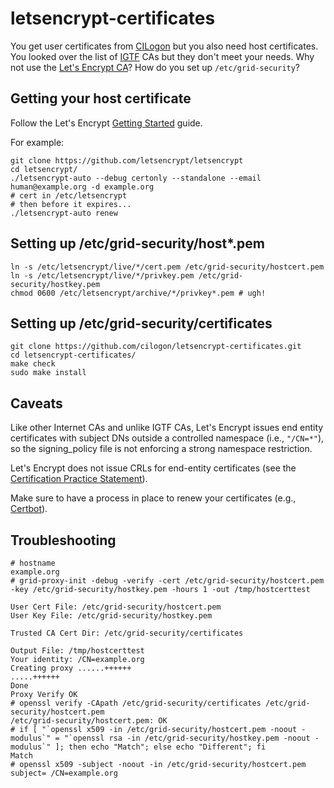 # letsencrypt-certificates
You get user certificates from [CILogon](https://cilogon.org/) but you also need host certificates.
You looked over the list of [IGTF](https://igtf.net) CAs but they don't meet your needs.
Why not use the [Let's Encrypt CA](https://letsencrypt.org/)?
How do you set up `/etc/grid-security`?

## Getting your host certificate
Follow the Let's Encrypt [Getting Started](https://letsencrypt.org/getting-started/) guide.

For example:
```
git clone https://github.com/letsencrypt/letsencrypt
cd letsencrypt/
./letsencrypt-auto --debug certonly --standalone --email human@example.org -d example.org
# cert in /etc/letsencrypt
# then before it expires...
./letsencrypt-auto renew
```

## Setting up /etc/grid-security/host*.pem
```
ln -s /etc/letsencrypt/live/*/cert.pem /etc/grid-security/hostcert.pem
ln -s /etc/letsencrypt/live/*/privkey.pem /etc/grid-security/hostkey.pem
chmod 0600 /etc/letsencrypt/archive/*/privkey*.pem # ugh!
```

## Setting up /etc/grid-security/certificates
```
git clone https://github.com/cilogon/letsencrypt-certificates.git
cd letsencrypt-certificates/
make check
sudo make install
```

## Caveats
Like other Internet CAs and unlike IGTF CAs, Let's Encrypt issues end entity certificates with subject DNs outside a controlled namespace (i.e., `"/CN=*"`), so the signing_policy file is not enforcing a strong namespace restriction.

Let's Encrypt does not issue CRLs for end-entity certificates (see the [Certification Practice Statement](http://cps.root-x1.letsencrypt.org)).

Make sure to have a process in place to renew your certificates (e.g., [Certbot](https://certbot.eff.org/)).

## Troubleshooting

```
# hostname
example.org
# grid-proxy-init -debug -verify -cert /etc/grid-security/hostcert.pem -key /etc/grid-security/hostkey.pem -hours 1 -out /tmp/hostcerttest
 
User Cert File: /etc/grid-security/hostcert.pem
User Key File: /etc/grid-security/hostkey.pem
 
Trusted CA Cert Dir: /etc/grid-security/certificates
 
Output File: /tmp/hostcerttest
Your identity: /CN=example.org
Creating proxy ......++++++
.....++++++
Done
Proxy Verify OK
# openssl verify -CApath /etc/grid-security/certificates /etc/grid-security/hostcert.pem 
/etc/grid-security/hostcert.pem: OK
# if [ "`openssl x509 -in /etc/grid-security/hostcert.pem -noout -modulus`" = "`openssl rsa -in /etc/grid-security/hostkey.pem -noout -modulus`" ]; then echo "Match"; else echo "Different"; fi
Match
# openssl x509 -subject -noout -in /etc/grid-security/hostcert.pem 
subject= /CN=example.org
```
